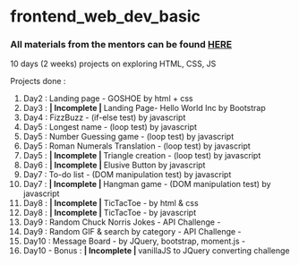 # frontend_web_dev_basic

<h3>All materials from the mentors can be found <a href="https://docs.google.com/spreadsheets/d/15oVguqIGNBuBDwIcmWkViIB_6qkgWXO26rh-AVfSDPY/edit#gid=2145330360">HERE</a></h3>

10 days (2 weeks) projects on exploring HTML, CSS, JS

Projects done :

<ol>
    <li>Day2 : Landing page - GOSHOE by html + css</li>
    <li>Day3 : <strong>| Incomplete | </strong> Landing Page- Hello World Inc by Bootstrap</li>
    <li>Day4 : FizzBuzz - (if-else test) by javascript</li>
    <li>Day5 : Longest name - (loop test) by javascript</li>
    <li>Day5 : Number Guessing game - (loop test) by javascript</li>
    <li>Day5 : Roman Numerals Translation - (loop test) by javascript</li>
    <li>Day5 : <strong>| Incomplete | </strong> Triangle creation - (loop test) by javascript</li>
    <li>Day6 : <strong>| Incomplete | </strong> Elusive Button by javascript</li>
    <li>Day7 : To-do list - (DOM manipulation test) by javascript</li>
    <li>Day7 : <strong>| Incomplete | </strong> Hangman game - (DOM manipulation test) by javascript</li>
    <li>Day8 : <strong>| Incomplete | </strong> TicTacToe - by html & css</li>
    <li>Day8 : <strong>| Incomplete | </strong> TicTacToe - by javascript</li>
    <li>Day9 : Random Chuck Norris Jokes - API Challenge - </li>
    <li>Day9 : Random GIF & search by category - API Challenge - </li>
    <li>Day10 : Message Board - by JQuery, bootstrap, moment.js - </li>
    <li>Day10 - Bonus : <strong>| Incomplete | </strong> vanillaJS to JQuery converting challenge </li>
</ol>
